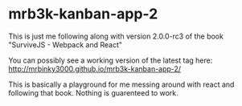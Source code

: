 # mrb3k-kanban-app-2
This is just me following along with version 2.0.0-rc3 of the book "SurviveJS - Webpack and React"

You can possibly see a working version of the latest tag here:
http://mrbinky3000.github.io/mrb3k-kanban-app-2/

This is basically a playground for me messing around with react and following that book. Nothing is guarenteed to work.
